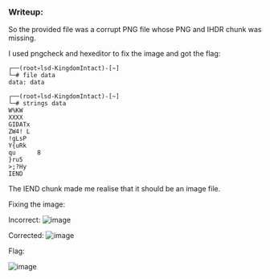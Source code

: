 ### Writeup:

So the provided file was a corrupt PNG file whose PNG and IHDR chunk was missing. 

I used pngcheck and hexeditor to fix the image and got the flag:

```
┌──(root💀lsd-KingdomIntact)-[~]
└─# file data
data: data

┌──(root💀lsd-KingdomIntact)-[~]
└─# strings data
W%KW
XXXX
GIDATx
ZW4! L
!gLsP
Y{uRk
qu      8
}ru5
>;?Hy
IEND

```

The IEND chunk made me realise that it should be an image file.

Fixing the image:

Incorrect:
![image](https://github.com/user-attachments/assets/e14655e8-90bb-424a-a84a-ebb9d0652396)

Corrected:
![image](https://github.com/user-attachments/assets/28079f80-fddc-4760-85cb-154e71681eb1)

Flag:

![image](https://github.com/user-attachments/assets/d87db16a-5d69-4829-aeb6-bec0b6048d95)
